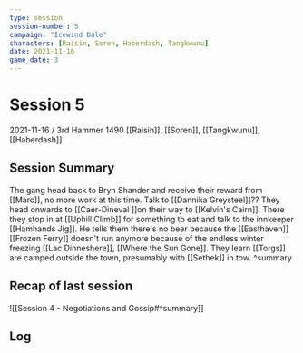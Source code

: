 ```yaml
---
type: session
session-number: 5
campaign: "Icewind Dale"
characters: [Raisin, Soren, Haberdash, Tangkwunu]
date: 2021-11-16
game_date: 3
---
```


# Session 5
2021-11-16 /  3rd Hammer 1490
[[Raisin]], [[Soren]], [[Tangkwunu]], [[Haberdash]]

## Session Summary
The gang head back to Bryn Shander and receive their reward from [[Marc]], no more work at this time. Talk to [[Dannika Greysteel]]??
They head onwards to [[Caer-Dineval ]]on their way to [[Kelvin's Cairn]]. There they stop in at [[Uphill Climb]] for something to eat and talk to the innkeeper [[Hamhands Jig]]. He tells them there's no beer because the [[Easthaven]] [[Frozen Ferry]] doesn't run anymore because of the endless winter freezing [[Lac Dinneshere]], [[Where the Sun Gone]]. 
They learn [[Torgs]] are camped outside the town, presumably with [[Sethek]] in tow.
^summary

## Recap of last session
![[Session 4 - Negotiations and Gossip#^summary]]

## Log

